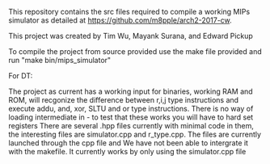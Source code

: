 This repository contains the src files required to compile a working MIPs simulator as detailed at https://github.com/m8pple/arch2-2017-cw.

This project was created by Tim Wu, Mayank Surana, and Edward Pickup

To compile the project from source provided use the make file provided and run "make bin/mips_simulator"


For DT:

The project as current has a working input for binaries, working RAM and ROM, will recgonize the difference between r,i,j type instructions
and execute addu, and, xor, SLTU and or type instructions. There is no way of loading intermediate in - to test that these works you will have to hard set registers
There are several .hpp files currently with minimal code in them, the interesting files are simulator.cpp and r_type.cpp. The files are currently launched through the cpp file and We have not been able to intergrate it with the makefile. It currently
works by only using the simulator.cpp file
